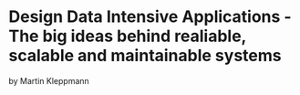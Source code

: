 # Design Data Intensive Applications - The big ideas behind realiable, scalable and maintainable systems
by Martin Kleppmann
